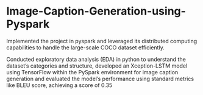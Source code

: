 # Image-Caption-Generation-using-Pyspark

Implemented the project in pyspark and leveraged its distributed computing capabilities to handle the large-scale COCO
dataset efficiently.

Conducted exploratory data analysis (EDA) in python to understand the dataset’s categories and structure, developed an Xception-LSTM model using TensorFlow within the PySpark environment for image caption
generation and evaluated the model’s performance using standard metrics like BLEU score, achieving a score of 0.35
